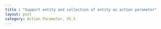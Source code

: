 ```yaml
---
title : "Support entity and collection of entity as action parameter"
layout: post
category: Action Parameter, V5.5
---
```

